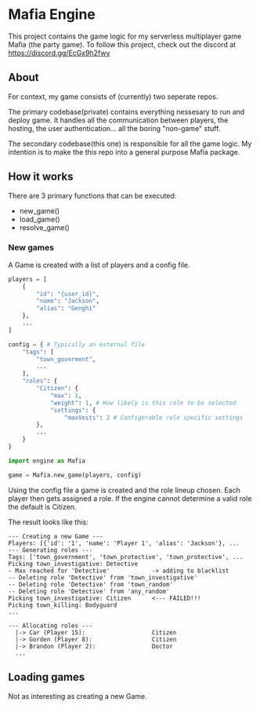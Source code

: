 # Mafia Engine

This project contains the game logic for my serverless multiplayer game Mafia (the party game). To follow this project, check out the discord at https://discord.gg/EcGx9h2fwy

## About
For context, my game consists of (currently) two seperate repos. 

The primary codebase(private) contains everything nessesary to run and deploy game. It handles all the communication between players, the hosting, the user authentication... all the boring "non-game" stuff.

The secondary codebase(this one) is responsible for all the game logic. My intention is to make the this repo into a general purpose Mafia package.

## How it works
There are 3 primary functions that can be executed:
* new_game()
* load_game()
* resolve_game()

### New games
A Game is created with a list of players and a config file.
```python
players = [
    {
        "id": "{user_id}",
        "name": "Jackson",
        "alias": "Genghi"
    },
    ...
]

config = { # Typically an external file
    "tags": [
        "town_goverment",
        ...
    ],
    "roles": {
        "Citizen": {
            "max": 1,
            "weight": 1, # How likely is this role to be selected
            "settings": {
                "maxVests": 2 # Configerable role specific settings
        },
        ...
    }
}

import engine as Mafia

game = Mafia.new_game(players, config)
```

Using the config file a game is created and the role lineup chosen. Each player then gets assigned a role. If the engine cannot determine a valid role the default is Citizen.

The result looks like this:
```
--- Creating a new Game ---
Players: [{'id': '1', 'name': 'Player 1', 'alias': 'Jackson'}, ...
--- Generating roles ---
Tags: ['town_government', 'town_protective', 'town_protective', ...
Picking town_investigative: Detective
- Max reached for 'Detective'            -> adding to blacklist
-- Deleting role 'Detective' from 'town_investigative'
-- Deleting role 'Detective' from 'town_random'
-- Deleting role 'Detective' from 'any_random'
Picking town_investigative: Citizen      <--- FAILED!!!
Picking town_killing: Bodyguard
...

--- Allocating roles ---
  |-> Car (Player 15):                   Citizen
  |-> Gorden (Player 8):                 Citizen
  |-> Brandon (Player 2):                Doctor
  ...
```

## Loading games
Not as interesting as creating a new Game. 